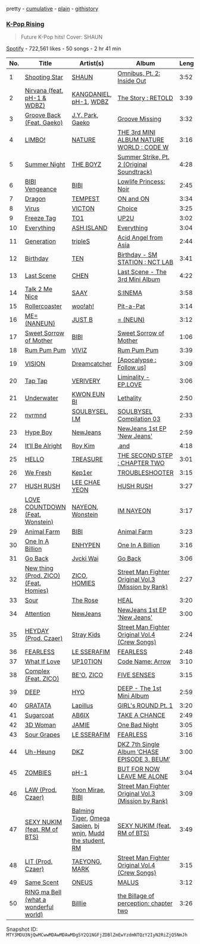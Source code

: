 pretty - [cumulative](/playlists/cumulative/37i9dQZF1DX4FcAKI5Nhzq.md) - [plain](/playlists/plain/37i9dQZF1DX4FcAKI5Nhzq) - [githistory](https://github.githistory.xyz/mackorone/spotify-playlist-archive/blob/main/playlists/plain/37i9dQZF1DX4FcAKI5Nhzq)

### [K\-Pop Rising](https://open.spotify.com/playlist/37i9dQZF1DX4FcAKI5Nhzq)

> Future K\-Pop hits! Cover: SHAUN

[Spotify](https://open.spotify.com/user/spotify) - 722,561 likes - 50 songs - 2 hr 41 min

| No. | Title | Artist(s) | Album | Length |
|---|---|---|---|---|
| 1 | [Shooting Star](https://open.spotify.com/track/2CecbOSkOaZ2lQFVtOVTlT) | [SHAUN](https://open.spotify.com/artist/72nLe76yBFSlP6VBzME358) | [Omnibus, Pt\. 2: Inside Out](https://open.spotify.com/album/5JxvBJJnSkZt5RXWITnO9A) | 3:52 |
| 2 | [Nirvana \(feat\. pH\-1 & WDBZ\)](https://open.spotify.com/track/36DcCSKGShF6p3h2JMcPDg) | [KANGDANIEL](https://open.spotify.com/artist/5vGoWnZO65NBgiZYBmi3iW), [pH\-1](https://open.spotify.com/artist/2u7CP5T30c8ctenzXgEV1W), [WDBZ](https://open.spotify.com/artist/01q9uYIoLmTfAFQaKiNnbh) | [The Story : RETOLD](https://open.spotify.com/album/1W8HpoJr9zJmNxBYP8uCT9) | 3:39 |
| 3 | [Groove Back \(Feat\. Gaeko\)](https://open.spotify.com/track/6ee02p5ioFpkeKDdDGOhkJ) | [J.Y\. Park](https://open.spotify.com/artist/1TTx0YcbKUtJIZY1HEnh9B), [Gaeko](https://open.spotify.com/artist/0tkHE1pQ5ZCgQb8WZ0ba79) | [Groove Missing](https://open.spotify.com/album/4GLHfJaztzxV9FVsL5yef0) | 3:32 |
| 4 | [LIMBO!](https://open.spotify.com/track/0I9SiHgJ8DTwAIoJPLn81c) | [NATURE](https://open.spotify.com/artist/5WUom9mTTEewPdUmI4qnQi) | [THE 3rd MINI ALBUM NATURE WORLD : CODE W](https://open.spotify.com/album/60LRJDOb3EM7svCFxA07mt) | 3:16 |
| 5 | [Summer Night](https://open.spotify.com/track/4i52t4iun6rR5tpFpFSIBI) | [THE BOYZ](https://open.spotify.com/artist/0CmvFWTX9zmMNCUi6fHtAx) | [Summer Strike, Pt\. 2 \(Original Soundtrack\)](https://open.spotify.com/album/5pjR18FQIZSGmFk7EqzdVF) | 4:28 |
| 6 | [BIBI Vengeance](https://open.spotify.com/track/0ra3bPUOj2YnY4FJHXtgHZ) | [BIBI](https://open.spotify.com/artist/6UbmqUEgjLA6jAcXwbM1Z9) | [Lowlife Princess: Noir](https://open.spotify.com/album/2ZYIby6irhfnCE3uQDBCi0) | 2:45 |
| 7 | [Dragon](https://open.spotify.com/track/1OvrBLaAmzKqSlA84RdiFy) | [TEMPEST](https://open.spotify.com/artist/1iyFL3CRuKW7PXgPH4VxSP) | [ON and ON](https://open.spotify.com/album/6ZQ6oaMujx039E41fzWdnX) | 3:34 |
| 8 | [Virus](https://open.spotify.com/track/6Cl4pfI7IDhX1zEfiBP8KR) | [VICTON](https://open.spotify.com/artist/0ziR2zN0NFcB4x1G3P8cW3) | [Choice](https://open.spotify.com/album/4AakPdZL04Ksf0fhcCuXD1) | 3:25 |
| 9 | [Freeze Tag](https://open.spotify.com/track/7CAZZTBrcyRj3PjENWOdBZ) | [TO1](https://open.spotify.com/artist/405HlkQ0VXP4NUYaGxsgsg) | [UP2U](https://open.spotify.com/album/5javnnBjbP0ObEZafZtc7k) | 3:02 |
| 10 | [Everything](https://open.spotify.com/track/7uy9pd7vLYQHYWFczj0urj) | [ASH ISLAND](https://open.spotify.com/artist/7IEhlwWQA7pCkEvzwwHehE) | [Everything](https://open.spotify.com/album/2zpEkut1D2xF0daaWj8lYt) | 3:04 |
| 11 | [Generation](https://open.spotify.com/track/1RHTdr5QfviCYI70QPPDJN) | [tripleS](https://open.spotify.com/artist/5Z71xE9prhpHrqL5thVMyK) | [Acid Angel from Asia <ACCESS>](https://open.spotify.com/album/0EsUBCjxGF328J7VRAE48Y) | 2:44 |
| 12 | [Birthday](https://open.spotify.com/track/2cbllYULJNYhcDK37Uh8hR) | [TEN](https://open.spotify.com/artist/3Q5Qep7ytrjVleNnMnntgQ) | [Birthday \- SM STATION : NCT LAB](https://open.spotify.com/album/6tcPTRUC3gwmG1iyWyzRzr) | 3:41 |
| 13 | [Last Scene](https://open.spotify.com/track/72b8XXM0GEo1TtJ2aPe79R) | [CHEN](https://open.spotify.com/artist/0UEP2XBR9aC5NBKcAKnBIq) | [Last Scene \- The 3rd Mini Album](https://open.spotify.com/album/1qEyXADkIHSmaCZuHnQPb7) | 4:22 |
| 14 | [Talk 2 Me Nice](https://open.spotify.com/track/729F2Yqzq0h67aCpFzZBeY) | [SAAY](https://open.spotify.com/artist/2pvCf5g7XBReiPIvcq7W18) | [S:INEMA](https://open.spotify.com/album/5eOTrxzkXgD6uMDP5kWW0j) | 3:58 |
| 15 | [Rollercoaster](https://open.spotify.com/track/7uwNVnaOswnVGJ5v8e2bQk) | [woo!ah!](https://open.spotify.com/artist/7mgY992t7YTx6UELsoIMRa) | [Pit\-a\-Pat](https://open.spotify.com/album/4ivrWy4dTl3eOAEOfFXnM0) | 3:14 |
| 16 | [ME= \(NANEUN\)](https://open.spotify.com/track/2fRzv9XVm3o5kk6ed5FjIU) | [JUST B](https://open.spotify.com/artist/2f0bPttugNpkg34HIxBIWe) | [= \(NEUN\)](https://open.spotify.com/album/5raCfFI9NNJyjsseHkdkPH) | 3:12 |
| 17 | [Sweet Sorrow of Mother](https://open.spotify.com/track/6s7KK3ktVQaLNjiIVxlmV2) | [BIBI](https://open.spotify.com/artist/6UbmqUEgjLA6jAcXwbM1Z9) | [Sweet Sorrow of Mother](https://open.spotify.com/album/5JeeP4rSAS41KjuC7c6cvJ) | 1:06 |
| 18 | [Rum Pum Pum](https://open.spotify.com/track/0orUoBenQ9Cwx26z4I4RAT) | [VIVIZ](https://open.spotify.com/artist/7Lq3yAtwi0Z7zpxEwbQQNZ) | [Rum Pum Pum](https://open.spotify.com/album/1OeKgT4UKXTfZ5cDIs0HsZ) | 3:39 |
| 19 | [VISION](https://open.spotify.com/track/1nmc8ngLcvccw7Lay5v5SP) | [Dreamcatcher](https://open.spotify.com/artist/5V1qsQHdXNm4ZEZHWvFnqQ) | [\[Apocalypse : Follow us\]](https://open.spotify.com/album/7MQXcfzHmWjQAAIFhdy1mY) | 3:09 |
| 20 | [Tap Tap](https://open.spotify.com/track/6h1gyj7xNRLKy7dNAfEFsI) | [VERIVERY](https://open.spotify.com/artist/1fWUcRSok57yRm8gPKj1Fc) | [Liminality \- EP.LOVE](https://open.spotify.com/album/5zh19l4Nbzqd8h9Y7F74do) | 3:06 |
| 21 | [Underwater](https://open.spotify.com/track/5bdmWBCaiaHk2HbqKOXLyJ) | [KWON EUN BI](https://open.spotify.com/artist/0qr7Rhj0yU7BPySYecNUlm) | [Lethality](https://open.spotify.com/album/47TnhxiVVp5ZvvotLbFmKf) | 2:50 |
| 22 | [nvrmnd](https://open.spotify.com/track/0xxtbKIRlFwQ8bZ16u7wJ4) | [SOULBYSEL](https://open.spotify.com/artist/64XKgSVwpKMMZmAUftB1Hp), [I.M](https://open.spotify.com/artist/49tkHHS0mXwa5eLYvyvKyd) | [SOULBYSEL Compilation 03](https://open.spotify.com/album/290gHiDTfO5EEP1j4VX7za) | 2:33 |
| 23 | [Hype Boy](https://open.spotify.com/track/0a4MMyCrzT0En247IhqZbD) | [NewJeans](https://open.spotify.com/artist/6HvZYsbFfjnjFrWF950C9d) | [NewJeans 1st EP 'New Jeans'](https://open.spotify.com/album/1HMLpmZAnNyl9pxvOnTovV) | 2:59 |
| 24 | [It′ll Be Alright](https://open.spotify.com/track/4xrLFswrUOP8MHJaTHHD8T) | [Roy Kim](https://open.spotify.com/artist/3ErHVJMsxTq2lLSmnONBm9) | [,and](https://open.spotify.com/album/5fJXjW9On6vPk1f58kMQNP) | 4:18 |
| 25 | [HELLO](https://open.spotify.com/track/1ex8euBuzVyqjThnYfwY2k) | [TREASURE](https://open.spotify.com/artist/3KonOYiLsU53m4yT7gNotP) | [THE SECOND STEP : CHAPTER TWO](https://open.spotify.com/album/4l5YvRcmno5RMKZCZp1j0g) | 3:01 |
| 26 | [We Fresh](https://open.spotify.com/track/7tMN3tczfA8zwcD4jlCsRh) | [Kep1er](https://open.spotify.com/artist/5R7AMwDeroq6Ls0COQYpS4) | [TROUBLESHOOTER](https://open.spotify.com/album/2PbytQbw3uuEMECdw46ya7) | 3:15 |
| 27 | [HUSH RUSH](https://open.spotify.com/track/0P2LW3jbuJLpH2mwg0lLzn) | [LEE CHAE YEON](https://open.spotify.com/artist/2nkZR6LwPxaAVtaVitNIPT) | [HUSH RUSH](https://open.spotify.com/album/6ksAgHMbcJbfxwwO799483) | 3:27 |
| 28 | [LOVE COUNTDOWN \(Feat\. Wonstein\)](https://open.spotify.com/track/0GnydTKmczMoKOEl1D4URI) | [NAYEON](https://open.spotify.com/artist/1VwDG9aBflQupaFNjUru9A), [Wonstein](https://open.spotify.com/artist/5o615XColiSVMPDWlslKSk) | [IM NAYEON](https://open.spotify.com/album/0wqjfojWuTcbEvwaizvTMw) | 3:17 |
| 29 | [Animal Farm](https://open.spotify.com/track/3gAXVQOR0h7Ks71lsr5MFZ) | [BIBI](https://open.spotify.com/artist/6UbmqUEgjLA6jAcXwbM1Z9) | [Animal Farm](https://open.spotify.com/album/3Wn89ahl9ccGAxrjIB8Tvt) | 3:23 |
| 30 | [One In A Billion](https://open.spotify.com/track/66wQlkJP6zHNOzRkyo5yZS) | [ENHYPEN](https://open.spotify.com/artist/5t5FqBwTcgKTaWmfEbwQY9) | [One In A Billion](https://open.spotify.com/album/19Jm8Jk0zQYs6zMaxhYJFd) | 3:16 |
| 31 | [Go Back](https://open.spotify.com/track/4WRzvrqXTdzpEB6KaO1Oqh) | [Jvcki Wai](https://open.spotify.com/artist/4bjcB3ZKiHgPzJvY2S2FLN) | [Go Back](https://open.spotify.com/album/2hb3zy9V9edKEGESIaUXaH) | 3:06 |
| 32 | [New thing \(Prod\. ZICO\) \(Feat\. Homies\)](https://open.spotify.com/track/5mdWIwsJAzR97ShGkt8gcR) | [ZICO](https://open.spotify.com/artist/4XpUIb8uuNlIWVKmgKZXC0), [HOMIES](https://open.spotify.com/artist/3PpfvyyncoZ79IgYe0Uls0) | [Street Man Fighter Original Vol.3 \(Mission by Rank\)](https://open.spotify.com/album/54UUQN3j32n8TA2OJxTcHP) | 2:27 |
| 33 | [Sour](https://open.spotify.com/track/3Jd4JERZ7EP1bdeWRh0rsD) | [The Rose](https://open.spotify.com/artist/5na1LmEmK2VzNLje9snJYW) | [HEAL](https://open.spotify.com/album/2n44vkxj8L01ma7nHfXNJW) | 3:20 |
| 34 | [Attention](https://open.spotify.com/track/2pIUpMhHL6L9Z5lnKxJJr9) | [NewJeans](https://open.spotify.com/artist/6HvZYsbFfjnjFrWF950C9d) | [NewJeans 1st EP 'New Jeans'](https://open.spotify.com/album/1HMLpmZAnNyl9pxvOnTovV) | 3:00 |
| 35 | [HEYDAY \(Prod\. Czaer\)](https://open.spotify.com/track/35sE2Ehvd1GzBzAIC0zFIu) | [Stray Kids](https://open.spotify.com/artist/2dIgFjalVxs4ThymZ67YCE) | [Street Man Fighter Original Vol.4 \(Crew Songs\)](https://open.spotify.com/album/7dwRGP1A80POqE3O9At5Vw) | 2:24 |
| 36 | [FEARLESS](https://open.spotify.com/track/296nXCOv97WJNRWzIBQnoj) | [LE SSERAFIM](https://open.spotify.com/artist/4SpbR6yFEvexJuaBpgAU5p) | [FEARLESS](https://open.spotify.com/album/4Mc7WwYH41hgUWeKX25Sot) | 2:48 |
| 37 | [What If Love](https://open.spotify.com/track/5M2fQ0KSLYRwrpIm4SxDl8) | [UP10TION](https://open.spotify.com/artist/2LjaeuGS0ubYXZfNihGp9y) | [Code Name: Arrow](https://open.spotify.com/album/6lGBHQBYL3eRzQ2ONYaxYc) | 3:10 |
| 38 | [Complex \(Feat\. ZICO\)](https://open.spotify.com/track/07trPhWMgiagFnSOlmpzl0) | [BE'O](https://open.spotify.com/artist/5NUVwRESNqYBUTRbiATjy7), [ZICO](https://open.spotify.com/artist/4XpUIb8uuNlIWVKmgKZXC0) | [FIVE SENSES](https://open.spotify.com/album/1RZ5UZ7r76wiOjDEZANzOP) | 3:15 |
| 39 | [DEEP](https://open.spotify.com/track/2afNmSvxjRvXw3Fqm9qWfK) | [HYO](https://open.spotify.com/artist/3U7bOaJLuFkrmDQ1C1OqKl) | [DEEP \- The 1st Mini Album](https://open.spotify.com/album/2qa6E3bEJ5OqwVgbfWOeF4) | 2:59 |
| 40 | [GRATATA](https://open.spotify.com/track/78V1UN9fEZw2b9rYkwDmTj) | [Lapillus](https://open.spotify.com/artist/7bcMJG1TkYFFD9Fit3STLJ) | [GIRL's ROUND Pt\. 1](https://open.spotify.com/album/3lDNlx3DMHYYlT7EXhbAB6) | 3:20 |
| 41 | [Sugarcoat](https://open.spotify.com/track/4iZyz8jYIritdTyeJhvwfy) | [AB6IX](https://open.spotify.com/artist/4y0wFJ5jmCUNRLZfsw1I7g) | [TAKE A CHANCE](https://open.spotify.com/album/1QDAlRAOgIMPBQpMQ4LZ0E) | 2:49 |
| 42 | [3D Woman](https://open.spotify.com/track/1BNJP9eruFJyNKvbe6J2m7) | [JAMIE](https://open.spotify.com/artist/2YXlVLKq3X3soXd2aXUtIT) | [One Bad Night](https://open.spotify.com/album/0kIaHXgYSK2eE5Makr8vdK) | 3:05 |
| 43 | [Sour Grapes](https://open.spotify.com/track/6wBpO4Xc4YgShnENGSFA1M) | [LE SSERAFIM](https://open.spotify.com/artist/4SpbR6yFEvexJuaBpgAU5p) | [FEARLESS](https://open.spotify.com/album/4Mc7WwYH41hgUWeKX25Sot) | 3:16 |
| 44 | [Uh\-Heung](https://open.spotify.com/track/6ZqN3lxg9UjZCdOZAAquU6) | [DKZ](https://open.spotify.com/artist/31eyTcfjAke5hFX3az3nRE) | [DKZ 7th Single Album ′CHASE EPISODE 3\. BEUM′](https://open.spotify.com/album/5AceFoyAzJIlqz5Y6EvkY7) | 3:00 |
| 45 | [ZOMBIES](https://open.spotify.com/track/2Q1EVavjMH8XrRvHbVRTpc) | [pH\-1](https://open.spotify.com/artist/2u7CP5T30c8ctenzXgEV1W) | [BUT FOR NOW LEAVE ME ALONE](https://open.spotify.com/album/5HUdhu9p2kVPQ8g56woOQn) | 3:04 |
| 46 | [LAW \(Prod\. Czaer\)](https://open.spotify.com/track/0VES0jpNQEdRpD31gYDIMe) | [Yoon Mirae](https://open.spotify.com/artist/1Do4bSzfUl0KWL9r1fITu0), [BIBI](https://open.spotify.com/artist/6UbmqUEgjLA6jAcXwbM1Z9) | [Street Man Fighter Original Vol.3 \(Mission by Rank\)](https://open.spotify.com/album/54UUQN3j32n8TA2OJxTcHP) | 3:09 |
| 47 | [SEXY NUKIM \(feat\. RM of BTS\)](https://open.spotify.com/track/1XkMxUilV0E3ChDERZJUEq) | [Balming Tiger](https://open.spotify.com/artist/6vbKIm1WsvhMMDpthYONc1), [Omega Sapien](https://open.spotify.com/artist/46KQM3HJyONaKRTbcfNPlU), [bj wnjn](https://open.spotify.com/artist/4E4TZnDHlrhclSJgeund1d), [Mudd the student](https://open.spotify.com/artist/4xHlg3Tcv7TZZzFq0aW2hQ), [RM](https://open.spotify.com/artist/2auC28zjQyVTsiZKNgPRGs) | [SEXY NUKIM \(feat\. RM of BTS\)](https://open.spotify.com/album/7osIz9TFdxYQAm4fgakanT) | 3:49 |
| 48 | [LIT \(Prod\. Czaer\)](https://open.spotify.com/track/5qaOtskRtNxLiewYb6QM7A) | [TAEYONG](https://open.spotify.com/artist/6SKusTjOAPsTZ6kareKQdm), [MARK](https://open.spotify.com/artist/70DFixYAFPv4Pf9kgSfR9O) | [Street Man Fighter Original Vol.4 \(Crew Songs\)](https://open.spotify.com/album/7dwRGP1A80POqE3O9At5Vw) | 3:15 |
| 49 | [Same Scent](https://open.spotify.com/track/0eG3b2T3SXtPAhD9LLm8xA) | [ONEUS](https://open.spotify.com/artist/3CVYSpM7nfHFG5qCTW7Ht9) | [MALUS](https://open.spotify.com/album/5VlLXq5wH22O8D5hBYWqAp) | 3:12 |
| 50 | [RING ma Bell \(what a wonderful world\)](https://open.spotify.com/track/2b2Nibg3lTUTKctwwb7bEv) | [Billlie](https://open.spotify.com/artist/2GQxKDojobwBjZMPf7aoh0) | [the Billage of perception: chapter two](https://open.spotify.com/album/0NuM7kwh6u6fIRjn7Zh7Ss) | 3:26 |

Snapshot ID: `MTY3MDU3NjQwMCwwMDAwMDAwMDg5Y2Q1NGFjZDBlZmEwYzdmNTQzY2IyN2RiZjQ5NmJh`

